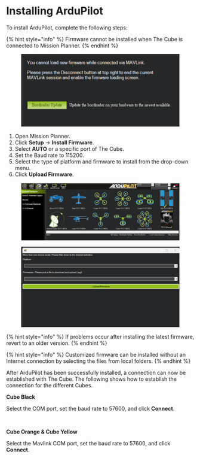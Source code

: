 # Installing ArduPilot

To install ArduPilot, complete the following steps:

{% hint style="info" %}
Firmware cannot be installed when The Cube is connected to Mission Planner.
{% endhint %}

<figure><img src="../../../../.gitbook/assets/Screenshot 2024-10-23 160725.png" alt="" width="524"><figcaption></figcaption></figure>

1. Open Mission Planner.
2. Click **Setup** -> **Install Firmware**.
3. Select **AUTO** or a specific port of The Cube.&#x20;
4. Set the Baud rate to 115200.&#x20;
5. Select the type of platform and firmware to install from the drop-down menu.&#x20;
6. Click **Upload Firmware**.&#x20;

<figure><img src="../../../../.gitbook/assets/Screenshot 2024-10-21 121814.png" alt=""><figcaption></figcaption></figure>

<figure><img src="../../../../.gitbook/assets/Screenshot 2024-10-23 115158.png" alt=""><figcaption></figcaption></figure>

{% hint style="info" %}
If problems occur after installing the latest firmware, revert to an older version. &#x20;
{% endhint %}

{% hint style="info" %}
Customized firmware can be installed without an Internet connection by selecting the files from local folders.
{% endhint %}

After ArduPilot has been successfully installed, a connection can now be established with The Cube. The following shows how to establish the connection for the different Cubes.&#x20;

**Cube Black**

Select the COM port, set the baud rate to 57600, and click **Connect**.

<figure><img src="https://docs.cubepilot.org/~gitbook/image?url=https%3A%2F%2F3175993181-files.gitbook.io%2F%7E%2Ffiles%2Fv0%2Fb%2Fgitbook-legacy-files%2Fo%2Fassets%252F-LUhw7cdLeWVORgnTA3i%252F-Lw0xLpjENudFwmT8L3O%252F-Lw0xPQfN2h2Z44UOXA_%252Fcube-black-mp-com-port.jpg%3Fgeneration%3D1576285879129492%26alt%3Dmedia&#x26;width=768&#x26;dpr=4&#x26;quality=100&#x26;sign=e319cca9&#x26;sv=1" alt=""><figcaption></figcaption></figure>

**Cube Orange & Cube Yellow**

Select the Mavlink COM port, set the baud rate to 57600, and click **Connect**.

<figure><img src="https://docs.cubepilot.org/~gitbook/image?url=https%3A%2F%2F3175993181-files.gitbook.io%2F%7E%2Ffiles%2Fv0%2Fb%2Fgitbook-legacy-files%2Fo%2Fassets%252F-LUhw7cdLeWVORgnTA3i%252F-Lw0xLpjENudFwmT8L3O%252F-Lw0xPQhGkKRZDSkBGd6%252Fcube-orange-mp-com-ports.jpg%3Fgeneration%3D1576285878583036%26alt%3Dmedia&#x26;width=768&#x26;dpr=4&#x26;quality=100&#x26;sign=8ad193b6&#x26;sv=1" alt=""><figcaption></figcaption></figure>
